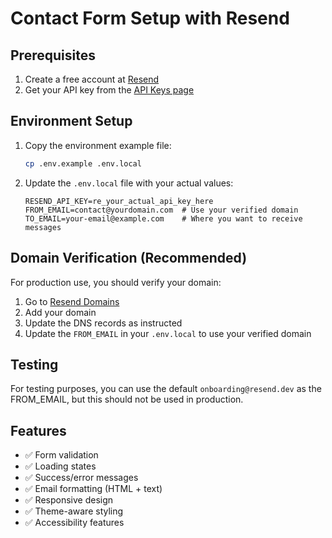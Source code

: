 # Contact Form Setup with Resend

## Prerequisites

1. Create a free account at [Resend](https://resend.com)
2. Get your API key from the [API Keys page](https://resend.com/api-keys)

## Environment Setup

1. Copy the environment example file:

   ```bash
   cp .env.example .env.local
   ```

2. Update the `.env.local` file with your actual values:
   ```env
   RESEND_API_KEY=re_your_actual_api_key_here
   FROM_EMAIL=contact@yourdomain.com  # Use your verified domain
   TO_EMAIL=your-email@example.com    # Where you want to receive messages
   ```

## Domain Verification (Recommended)

For production use, you should verify your domain:

1. Go to [Resend Domains](https://resend.com/domains)
2. Add your domain
3. Update the DNS records as instructed
4. Update the `FROM_EMAIL` in your `.env.local` to use your verified domain

## Testing

For testing purposes, you can use the default `onboarding@resend.dev` as the FROM_EMAIL, but this should not be used in production.

## Features

- ✅ Form validation
- ✅ Loading states
- ✅ Success/error messages
- ✅ Email formatting (HTML + text)
- ✅ Responsive design
- ✅ Theme-aware styling
- ✅ Accessibility features
